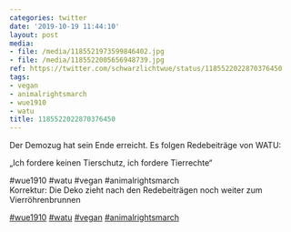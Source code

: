 ```yaml
---
categories: twitter
date: '2019-10-19 11:44:10'
layout: post
media:
- file: /media/1185521973599846402.jpg
- file: /media/1185522005656948739.jpg
ref: https://twitter.com/schwarzlichtwue/status/1185522022870376450
tags:
- vegan
- animalrightsmarch
- wue1910
- watu
title: 1185522022870376450
---
```

Der Demozug hat sein Ende erreicht. Es folgen Redebeiträge von WATU:



„Ich fordere keinen Tierschutz, ich fordere Tierrechte“

#wue1910 #watu #vegan #animalrightsmarch  
Korrektur: Die Deko zieht nach den Redebeiträgen noch weiter zum Vierröhrenbrunnen

[#wue1910](/t/wue1910) [#watu](/t/watu) [#vegan](/t/vegan) [#animalrightsmarch](/t/animalrightsmarch) 
